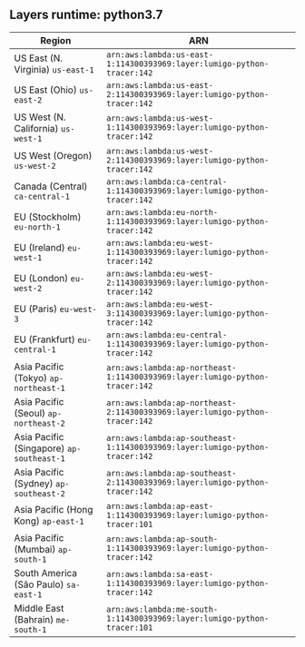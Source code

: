 Layers runtime: python3.7
----
| Region | ARN |
| --- | --- |
|US East (N. Virginia)  `us-east-1`|`arn:aws:lambda:us-east-1:114300393969:layer:lumigo-python-tracer:142`|
|US East (Ohio)  `us-east-2`|`arn:aws:lambda:us-east-2:114300393969:layer:lumigo-python-tracer:142`|
|US West (N. California)  `us-west-1`|`arn:aws:lambda:us-west-1:114300393969:layer:lumigo-python-tracer:142`|
|US West (Oregon)  `us-west-2`|`arn:aws:lambda:us-west-2:114300393969:layer:lumigo-python-tracer:142`|
|Canada (Central)  `ca-central-1`|`arn:aws:lambda:ca-central-1:114300393969:layer:lumigo-python-tracer:142`|
|EU (Stockholm)  `eu-north-1`|`arn:aws:lambda:eu-north-1:114300393969:layer:lumigo-python-tracer:142`|
|EU (Ireland)  `eu-west-1`|`arn:aws:lambda:eu-west-1:114300393969:layer:lumigo-python-tracer:142`|
|EU (London)  `eu-west-2`|`arn:aws:lambda:eu-west-2:114300393969:layer:lumigo-python-tracer:142`|
|EU (Paris)  `eu-west-3`|`arn:aws:lambda:eu-west-3:114300393969:layer:lumigo-python-tracer:142`|
|EU (Frankfurt)  `eu-central-1`|`arn:aws:lambda:eu-central-1:114300393969:layer:lumigo-python-tracer:142`|
|Asia Pacific (Tokyo)  `ap-northeast-1`|`arn:aws:lambda:ap-northeast-1:114300393969:layer:lumigo-python-tracer:142`|
|Asia Pacific (Seoul)  `ap-northeast-2`|`arn:aws:lambda:ap-northeast-2:114300393969:layer:lumigo-python-tracer:142`|
|Asia Pacific (Singapore)  `ap-southeast-1`|`arn:aws:lambda:ap-southeast-1:114300393969:layer:lumigo-python-tracer:142`|
|Asia Pacific (Sydney)  `ap-southeast-2`|`arn:aws:lambda:ap-southeast-2:114300393969:layer:lumigo-python-tracer:142`|
|Asia Pacific (Hong Kong)  `ap-east-1`|`arn:aws:lambda:ap-east-1:114300393969:layer:lumigo-python-tracer:101`|
|Asia Pacific (Mumbai)  `ap-south-1`|`arn:aws:lambda:ap-south-1:114300393969:layer:lumigo-python-tracer:142`|
|South America (São Paulo)  `sa-east-1`|`arn:aws:lambda:sa-east-1:114300393969:layer:lumigo-python-tracer:142`|
|Middle East (Bahrain)  `me-south-1`|`arn:aws:lambda:me-south-1:114300393969:layer:lumigo-python-tracer:101`|
